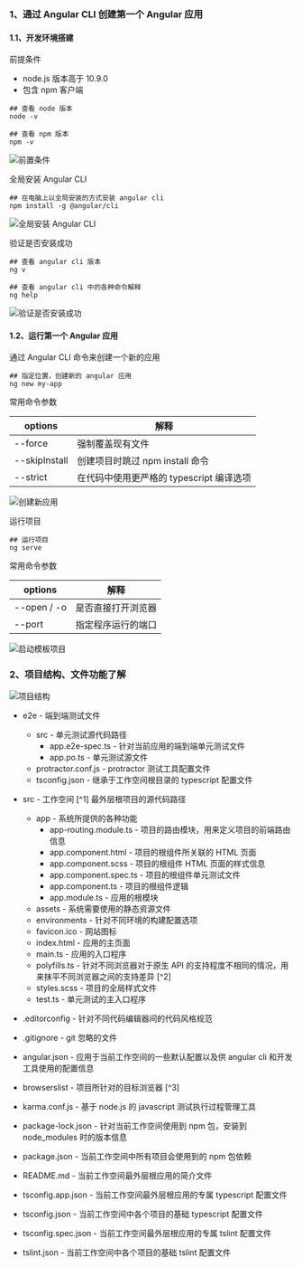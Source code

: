 ### 1、通过 Angular CLI 创建第一个 Angular 应用

#### 1.1、开发环境搭建

前提条件

- node.js 版本高于 10.9.0
- 包含 npm 客户端

```shell
## 查看 node 版本
node -v

## 查看 npm 版本
npm -v
```

![前置条件](Imag/20200210205805.png)

全局安装 Angular CLI

```shell
## 在电脑上以全局安装的方式安装 angular cli
npm install -g @angular/cli
```

![全局安装 Angular CLI](Imag/20200210210151.png)

验证是否安装成功

```shell
## 查看 angular cli 版本
ng v

## 查看 angular cli 中的各种命令解释
ng help
```

![验证是否安装成功](Imag/20200210210348.png)



#### 1.2、运行第一个 Angular 应用

通过 Angular CLI 命令来创建一个新的应用

```shell
## 指定位置，创建新的 angular 应用
ng new my-app
```

常用命令参数

| options       | 解释                                     |
| ------------- | ---------------------------------------- |
| --force       | 强制覆盖现有文件                         |
| --skipInstall | 创建项目时跳过 npm install 命令          |
| --strict      | 在代码中使用更严格的 typescript 编译选项 |

![创建新应用](Imag/20200210211810.png)

运行项目

```shell
## 运行项目
ng serve
```

常用命令参数

| options     | 解释               |
| ----------- | ------------------ |
| --open / -o | 是否直接打开浏览器 |
| --port      | 指定程序运行的端口 |

![启动模板项目](Imag/20200211210714.png)



### 2、项目结构、文件功能了解

![项目结构](Imag/20200211212157.png)

- e2e - 端到端测试文件

  - src - 单元测试源代码路径
    - app.e2e-spec.ts - 针对当前应用的端到端单元测试文件
    - app.po.ts - 单元测试源文件
  - protractor.conf.js - protractor 测试工具配置文件
  - tsconfig.json - 继承于工作空间根目录的 typescript 配置文件

- src - 工作空间 [^1] 最外层根项目的源代码路径

  - app - 系统所提供的各种功能
    - app-routing.module.ts - 项目的路由模块，用来定义项目的前端路由信息
    - app.component.html - 项目的根组件所关联的 HTML 页面
    - app.component.scss  - 项目的根组件 HTML 页面的样式信息
    - app.component.spec.ts - 项目的根组件单元测试文件
    - app.component.ts - 项目的根组件逻辑
    - app.module.ts - 应用的根模块
  - assets - 系统需要使用的静态资源文件
  - environments - 针对不同环境的构建配置选项
  - favicon.ico - 网站图标
  - index.html - 应用的主页面
  - main.ts - 应用的入口程序
  - polyfills.ts - 针对不同浏览器对于原生 API 的支持程度不相同的情况，用来抹平不同浏览器之间的支持差异 [^2]
  - styles.scss - 项目的全局样式文件
  - test.ts - 单元测试的主入口程序

- .editorconfig - 针对不同代码编辑器间的代码风格规范

- .gitignore - git 忽略的文件

- angular.json - 应用于当前工作空间的一些默认配置以及供 angular cli 和开发工具使用的配置信息

- browserslist - 项目所针对的目标浏览器 [^3]

- karma.conf.js - 基于 node.js 的 javascript 测试执行过程管理工具

- package-lock.json - 针对当前工作空间使用到 npm 包，安装到 node_modules 时的版本信息

- package.json - 当前工作空间中所有项目会使用到的 npm 包依赖

- README.md - 当前工作空间最外层根应用的简介文件

- tsconfig.app.json - 当前工作空间最外层根应用的专属  typescript 配置文件

- tsconfig.json - 当前工作空间中各个项目的基础 typescript 配置文件

- tsconfig.spec.json - 当前工作空间最外层根应用的专属 tslint 配置文件

- tslint.json - 当前工作空间中各个项目的基础 tslint 配置文件